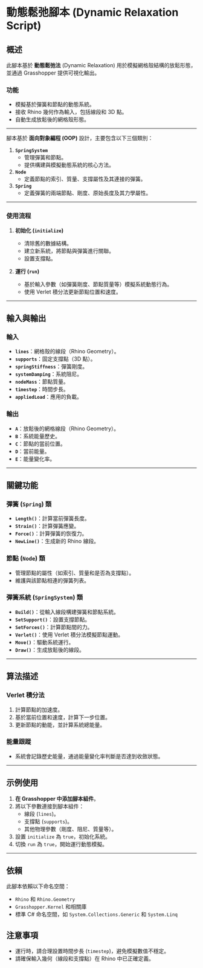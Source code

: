# 動態鬆弛腳本 (Dynamic Relaxation Script)

## 概述

此腳本基於 **動態鬆弛法** (Dynamic Relaxation) 用於模擬網格殼結構的放鬆形態，並通過 Grasshopper 提供可視化輸出。

### 功能
- 模擬基於彈簧和節點的動態系統。
- 接收 Rhino 幾何作為輸入，包括線段和 3D 點。
- 自動生成放鬆後的網格殼形態。

---

腳本基於 **面向對象編程 (OOP)** 設計，主要包含以下三個類別：

1. **`SpringSystem`**
   - 管理彈簧和節點。
   - 提供構建與模擬動態系統的核心方法。
2. **`Node`**
   - 定義節點的索引、質量、支撐屬性及其連接的彈簧。
3. **`Spring`**
   - 定義彈簧的兩端節點、剛度、原始長度及其力學屬性。

---

### 使用流程

1. **初始化 (`initialize`)**
   - 清除舊的數據結構。
   - 建立新系統，將節點與彈簧進行關聯。
   - 設置支撐點。

2. **運行 (`run`)**
   - 基於輸入參數（如彈簧剛度、節點質量等）模擬系統動態行為。
   - 使用 Verlet 積分法更新節點位置和速度。

---

## 輸入與輸出

### 輸入
- **`lines`**：網格殼的線段（Rhino Geometry）。
- **`supports`**：固定支撐點（3D 點）。
- **`springStiffness`**：彈簧剛度。
- **`systemDamping`**：系統阻尼。
- **`nodeMass`**：節點質量。
- **`timestep`**：時間步長。
- **`appliedLoad`**：應用的負載。

### 輸出
- **`A`**：放鬆後的網格線段（Rhino Geometry）。
- **`B`**：系統能量歷史。
- **`C`**：節點的當前位置。
- **`D`**：當前能量。
- **`E`**：能量變化率。

---

## 關鍵功能

### 彈簧 (`Spring`) 類
- **`Length()`**：計算當前彈簧長度。
- **`Strain()`**：計算彈簧應變。
- **`Force()`**：計算彈簧的恢復力。
- **`NewLine()`**：生成新的 Rhino 線段。

### 節點 (`Node`) 類
- 管理節點的屬性（如索引、質量和是否為支撐點）。
- 維護與該節點相連的彈簧列表。

### 彈簧系統 (`SpringSystem`) 類
- **`Build()`**：從輸入線段構建彈簧和節點系統。
- **`SetSupport()`**：設置支撐節點。
- **`SetForces()`**：計算節點間的力。
- **`Verlet()`**：使用 Verlet 積分法模擬節點運動。
- **`Move()`**：驅動系統運行。
- **`Draw()`**：生成放鬆後的線段。

---

## 算法描述

### Verlet 積分法
1. 計算節點的加速度。
2. 基於當前位置和速度，計算下一步位置。
3. 更新節點的動能，並計算系統總能量。

### 能量跟蹤
- 系統會記錄歷史能量，通過能量變化率判斷是否達到收斂狀態。

---

## 示例使用

1. **在 Grasshopper 中添加腳本組件**。
2. 將以下參數連接到腳本組件：
   - 線段 (`lines`)。
   - 支撐點 (`supports`)。
   - 其他物理參數（剛度、阻尼、質量等）。
3. 設置 `initialize` 為 `true`，初始化系統。
4. 切換 `run` 為 `true`，開始運行動態模擬。

---

## 依賴

此腳本依賴以下命名空間：

- `Rhino` 和 `Rhino.Geometry`
- `Grasshopper.Kernel` 和相關庫
- 標準 C# 命名空間，如 `System.Collections.Generic` 和 `System.Linq`


## 注意事項
- 運行時，請合理設置時間步長 (`timestep`)，避免模擬數值不穩定。
- 請確保輸入幾何（線段和支撐點）在 Rhino 中已正確定義。

